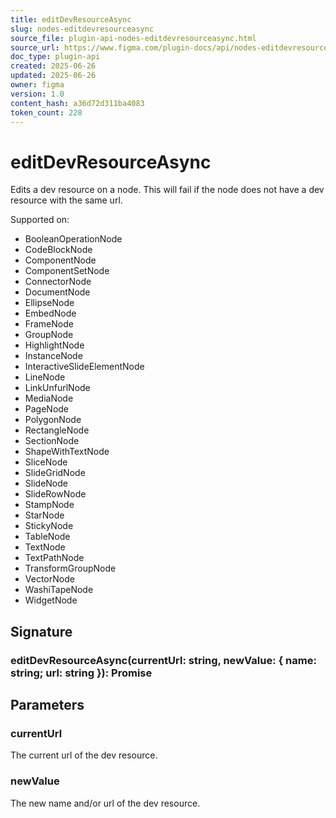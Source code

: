 ```yaml
---
title: editDevResourceAsync
slug: nodes-editdevresourceasync
source_file: plugin-api-nodes-editdevresourceasync.html
source_url: https://www.figma.com/plugin-docs/api/nodes-editdevresourceasync/
doc_type: plugin-api
created: 2025-06-26
updated: 2025-06-26
owner: figma
version: 1.0
content_hash: a36d72d311ba4083
token_count: 228
---
```

# editDevResourceAsync

Edits a dev resource on a node. This will fail if the node does not have a dev resource with the same url.

 Supported on:

- BooleanOperationNode
- CodeBlockNode
- ComponentNode
- ComponentSetNode
- ConnectorNode
- DocumentNode
- EllipseNode
- EmbedNode
- FrameNode
- GroupNode
- HighlightNode
- InstanceNode
- InteractiveSlideElementNode
- LineNode
- LinkUnfurlNode
- MediaNode
- PageNode
- PolygonNode
- RectangleNode
- SectionNode
- ShapeWithTextNode
- SliceNode
- SlideGridNode
- SlideNode
- SlideRowNode
- StampNode
- StarNode
- StickyNode
- TableNode
- TextNode
- TextPathNode
- TransformGroupNode
- VectorNode
- WashiTapeNode
- WidgetNode

## Signature

### editDevResourceAsync(currentUrl: string, newValue: { name: string; url: string }): Promise

## Parameters

### currentUrl

The current url of the dev resource.

### newValue

The new name and/or url of the dev resource.
